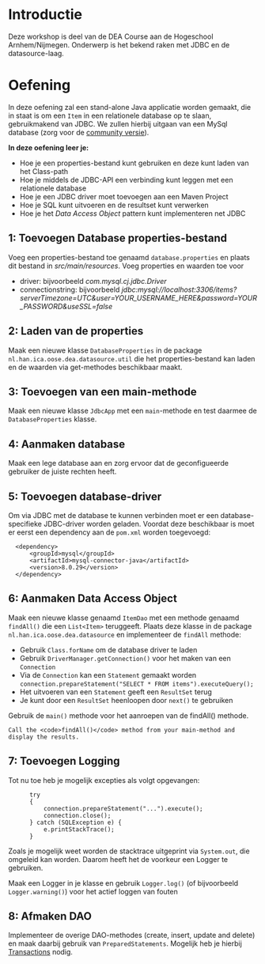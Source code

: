 # Introductie
Deze workshop is deel van de DEA Course aan de Hogeschool Arnhem/Nijmegen. 
Onderwerp is het bekend raken met JDBC en de datasource-laag.

# Oefening

In deze oefening zal een stand-alone Java applicatie worden gemaakt, die in staat is om
een `Item` in een relationele database op te slaan, gebruikmakend van JDBC.
We zullen hierbij uitgaan van een MySql database (zorg voor de [community versie](https://dev.mysql.com/downloads/)).

**In deze oefening leer je:**

* Hoe je een properties-bestand kunt gebruiken en deze kunt laden van het Class-path
* Hoe je middels de JDBC-API een verbinding kunt leggen met een relationele database
* Hoe je een JDBC driver moet toevoegen aan een Maven Project
* Hoe je SQL kunt uitvoeren en de resultset kunt verwerken
* Hoe je het *Data Access Object* pattern kunt implementeren net JDBC

## 1: Toevoegen Database properties-bestand
Voeg een properties-bestand toe genaamd `database.properties` en plaats dit bestand in *src/main/resources*.
Voeg properties en waarden toe voor
* driver: bijvoorbeeld *com.mysql.cj.jdbc.Driver*
* connectionstring: bijvoorbeeld *jdbc:mysql://localhost:3306/items?serverTimezone=UTC&user=YOUR_USERNAME_HERE&password=YOUR_PASSWORD&useSSL=false*

## 2: Laden van de properties
Maak een nieuwe klasse `DatabaseProperties` in de package `nl.han.ica.oose.dea.datasource.util` die 
het properties-bestand kan laden en de waarden via get-methodes beschikbaar maakt.

## 3: Toevoegen van een main-methode
Maak een nieuwe klasse `JdbcApp` met een `main`-methode en test daarmee de `DatabaseProperties` klasse.

## 4: Aanmaken database
Maak een lege database aan en zorg ervoor dat de geconfigueerde gebruiker de juiste rechten heeft.

## 5: Toevoegen database-driver 
Om via JDBC met de database te kunnen verbinden moet er een database-specifieke JDBC-driver worden geladen.
Voordat deze beschikbaar is moet er eerst een dependency aan de `pom.xml` worden toegevoegd:

  ```
	<dependency>
		<groupId>mysql</groupId>
		<artifactId>mysql-connector-java</artifactId>
		<version>8.0.29</version>
	</dependency>
   ```
## 6: Aanmaken Data Access Object
Maak een nieuwe klasse genaamd `ItemDao` met een methode genaamd `findAll()` die een `List<Item>`
teruggeeft. Plaats deze klasse in de package `nl.han.ica.oose.dea.datasource` en implementeer de `findAll`
methode:

* Gebruik `Class.forName` om de database driver te laden
* Gebruik `DriverManager.getConnection()` voor het maken van een `Connection`
* Via de `Connection` kan een `Statement` gemaakt worden `connection.prepareStatement("SELECT * FROM items").executeQuery();`
* Het uitvoeren van een `Statement` geeft een `ResultSet` terug
* Je kunt door een `ResultSet` heenloopen door `next()` te gebruiken

Gebruik de `main()` methode voor het aanroepen van de findAll() methode.

	Call the <code>findAll()</code> method from your main-method and display the results.

## 7: Toevoegen Logging
Tot nu toe heb je mogelijk excepties als volgt opgevangen:

```
	  try
	  {
	      connection.prepareStatement("...").execute();
	      connection.close();
	  } catch (SQLException e) {
	      e.printStackTrace();
	  }
```

Zoals je mogelijk weet worden de stacktrace uitgeprint via `System.out`, die omgeleid kan worden.
Daarom heeft het de voorkeur een Logger te gebruiken.

Maak een Logger in je klasse en gebruik `Logger.log()` (of bijvoorbeeld `Logger.warning()`) voor het actief
loggen van fouten

## 8: Afmaken DAO
Implementeer de overige DAO-methodes (create, insert, update and delete) en maak daarbij gebruik van
`PreparedStatements`. Mogelijk heb je hierbij [Transactions](http://www.mkyong.com/jdbc/jdbc-transaction-example/) 
nodig.
